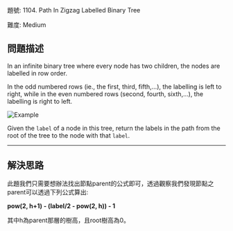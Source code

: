 題號: 1104. Path In Zigzag Labelled Binary Tree

難度: Medium

## 問題描述
In an infinite binary tree where every node has two children, the nodes are labelled in row order.

In the odd numbered rows (ie., the first, third, fifth,...), the labelling is left to right, while in the even numbered rows (second, fourth, sixth,...), the labelling is right to left.

![Example](https://assets.leetcode.com/uploads/2019/06/24/tree.png)


Given the `label` of a node in this tree, return the labels in the path from the root of the tree to the node with that `label`.

---
## 解決思路
此題我們只需要想辦法找出節點parent的公式即可，透過觀察我們發現節點之parent可以透過下列公式算出:

**pow(2, h+1) - (label/2 - pow(2, h)) - 1**

其中h為parent那層的樹高，且root樹高為0。